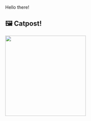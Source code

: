 Hello there!



## 🖼️ Catpost!

<sub>
    <img src="https://cdn2.thecatapi.com/images/MTcxOTAyNA.gif" height="256">
</sub>

